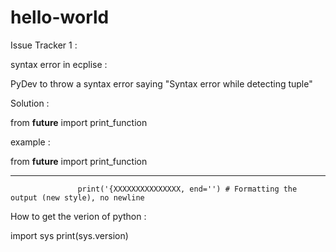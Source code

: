 # hello-world
Issue Tracker 1 :

syntax error in ecplise :

PyDev to throw a syntax error saying "Syntax error while detecting tuple"

Solution : 

from __future__ import print_function

example :

from __future__ import print_function

----
                   print('{XXXXXXXXXXXXXXX, end='') # Formatting the output (new style), no newline
                   
                   
How to get the verion of python :
 
import sys
print(sys.version)
